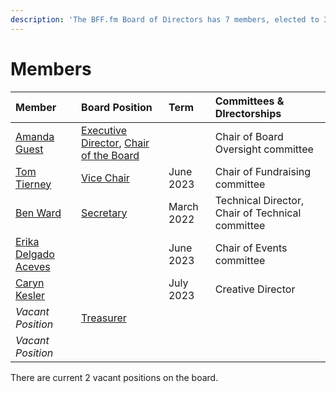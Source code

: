 ```yaml
---
description: 'The BFF.fm Board of Directors has 7 members, elected to 3 year terms.'
---
```


# Members

| Member | Board Position | Term | Committees & DIrectorships |
| :--- | :--- | :--- | :--- |
| [Amanda Guest](people/amanda-guest.md) | [Executive Director](roles/executive-director.md), [Chair of the Board](roles/chair.md) |  | Chair of Board Oversight committee |
| [Tom Tierney](people/tom-tierney.md) | [Vice Chair](roles/vice-chair.md) | June 2023 | Chair of Fundraising committee |
| [Ben Ward](people/ben-ward.md) | [Secretary](roles/secretary.md) | March 2022 | Technical Director, Chair of Technical committee |
| [Erika Delgado Aceves](people/erika-delgado-aceves.md) |  | June 2023 | Chair of Events committee |
| [Caryn Kesler](people/caryn-kesler.md) |  | July 2023 | Creative Director |
| _Vacant Position_ | [Treasurer](roles/treasurer.md) |  |  |
| _Vacant Position_ |  |  |  |

There are current 2 vacant positions on the board.

